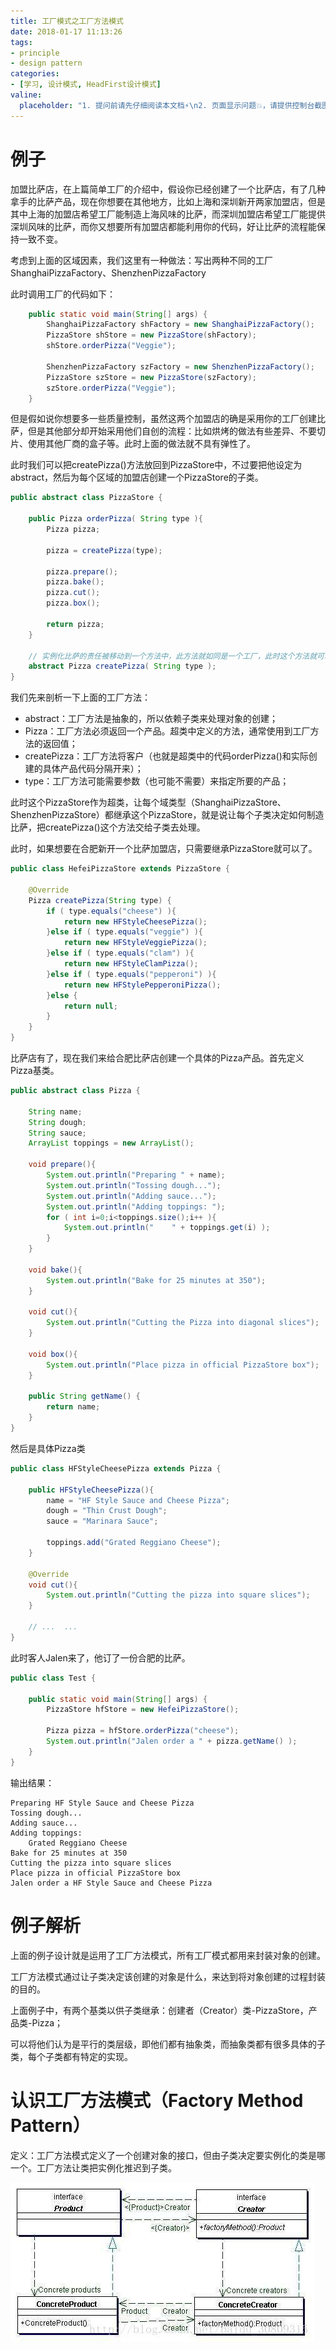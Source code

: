 ```yaml
---
title: 工厂模式之工厂方法模式
date: 2018-01-17 11:13:26
tags:
- principle
- design pattern
categories:
- [学习, 设计模式, HeadFirst设计模式]
valine:
  placeholder: "1. 提问前请先仔细阅读本文档⚡\n2. 页面显示问题💥，请提供控制台截图📸或者您的测试网址\n3. 其他任何报错💣，请提供详细描述和截图📸，祝食用愉快💪"
---
```


# 例子

加盟比萨店，在上篇简单工厂的介绍中，假设你已经创建了一个比萨店，有了几种拿手的比萨产品，现在你想要在其他地方，比如上海和深圳新开两家加盟店，但是其中上海的加盟店希望工厂能制造上海风味的比萨，而深圳加盟店希望工厂能提供深圳风味的比萨，而你又想要所有加盟店都能利用你的代码，好让比萨的流程能保持一致不变。

考虑到上面的区域因素，我们这里有一种做法：写出两种不同的工厂ShanghaiPizzaFactory、ShenzhenPizzaFactory

此时调用工厂的代码如下：

```java
    public static void main(String[] args) {
        ShanghaiPizzaFactory shFactory = new ShanghaiPizzaFactory();
        PizzaStore shStore = new PizzaStore(shFactory);
        shStore.orderPizza("Veggie");
 
        ShenzhenPizzaFactory szFactory = new ShenzhenPizzaFactory();
        PizzaStore szStore = new PizzaStore(szFactory);
        szStore.orderPizza("Veggie");
    }
```

但是假如说你想要多一些质量控制，虽然这两个加盟店的确是采用你的工厂创建比萨，但是其他部分却开始采用他们自创的流程：比如烘烤的做法有些差异、不要切片、使用其他厂商的盒子等。此时上面的做法就不具有弹性了。

此时我们可以把createPizza()方法放回到PizzaStore中，不过要把他设定为abstract，然后为每个区域的加盟店创建一个PizzaStore的子类。

```java
public abstract class PizzaStore {
 
    public Pizza orderPizza( String type ){
        Pizza pizza;
 
        pizza = createPizza(type);
 
        pizza.prepare();
        pizza.bake();
        pizza.cut();
        pizza.box();
 
        return pizza;
    }
 
    // 实例化比萨的责任被移动到一个方法中，此方法就如同是一个工厂，此时这个方法就可以叫工厂方法
    abstract Pizza createPizza( String type );
}
```

我们先来剖析一下上面的工厂方法：

- abstract：工厂方法是抽象的，所以依赖子类来处理对象的创建；
- Pizza：工厂方法必须返回一个产品。超类中定义的方法，通常使用到工厂方法的返回值；
- createPizza：工厂方法将客户（也就是超类中的代码orderPizza()和实际创建的具体产品代码分隔开来）；
- type：工厂方法可能需要参数（也可能不需要）来指定所要的产品；

此时这个PizzaStore作为超类，让每个域类型（ShanghaiPizzaStore、ShenzhenPizzaStore）都继承这个PizzaStore，就是说让每个子类决定如何制造比萨，把createPizza()这个方法交给子类去处理。

此时，如果想要在合肥新开一个比萨加盟店，只需要继承PizzaStore就可以了。

```java
public class HefeiPizzaStore extends PizzaStore {
    
    @Override
    Pizza createPizza(String type) {
        if ( type.equals("cheese") ){
            return new HFStyleCheesePizza();
        }else if ( type.equals("veggie") ){
            return new HFStyleVeggiePizza();
        }else if ( type.equals("clam") ){
            return new HFStyleClamPizza();
        }else if ( type.equals("pepperoni") ){
            return new HFStylePepperoniPizza();
        }else {
            return null;
        }
    }
}
```

比萨店有了，现在我们来给合肥比萨店创建一个具体的Pizza产品。首先定义Pizza基类。

```java
public abstract class Pizza {
 
    String name;
    String dough;
    String sauce;
    ArrayList toppings = new ArrayList();
    
    void prepare(){
        System.out.println("Preparing " + name);
        System.out.println("Tossing dough...");
        System.out.println("Adding sauce...");
        System.out.println("Adding toppings: ");
        for ( int i=0;i<toppings.size();i++ ){
            System.out.println("    " + toppings.get(i) );
        }
    }   
 
    void bake(){
        System.out.println("Bake for 25 minutes at 350");
    }
 
    void cut(){
        System.out.println("Cutting the Pizza into diagonal slices");
    }
 
    void box(){
        System.out.println("Place pizza in official PizzaStore box");
    }
 
    public String getName() {
        return name;
    }
}
```

然后是具体Pizza类

```java
public class HFStyleCheesePizza extends Pizza {
 
    public HFStyleCheesePizza(){
        name = "HF Style Sauce and Cheese Pizza";
        dough = "Thin Crust Dough";
        sauce = "Marinara Sauce";
        
        toppings.add("Grated Reggiano Cheese");
    }
    
    @Override
    void cut(){
        System.out.println("Cutting the pizza into square slices");
    }
 
    // ...  ...
}
```

此时客人Jalen来了，他订了一份合肥的比萨。

```java
public class Test {
 
    public static void main(String[] args) {
        PizzaStore hfStore = new HefeiPizzaStore();
 
        Pizza pizza = hfStore.orderPizza("cheese");
        System.out.println("Jalen order a " + pizza.getName() );
    }
}
```

输出结果：

```
Preparing HF Style Sauce and Cheese Pizza
Tossing dough...
Adding sauce...
Adding toppings: 
    Grated Reggiano Cheese
Bake for 25 minutes at 350
Cutting the pizza into square slices
Place pizza in official PizzaStore box
Jalen order a HF Style Sauce and Cheese Pizza
```

# 例子解析

上面的例子设计就是运用了工厂方法模式，所有工厂模式都用来封装对象的创建。

工厂方法模式通过让子类决定该创建的对象是什么，来达到将对象创建的过程封装的目的。

上面例子中，有两个基类以供子类继承：创建者（Creator）类-PizzaStore，产品类-Pizza；

可以将他们认为是平行的类层级，即他们都有抽象类，而抽象类都有很多具体的子类，每个子类都有特定的实现。

# 认识工厂方法模式（Factory Method Pattern）

定义：工厂方法模式定义了一个创建对象的接口，但由子类决定要实例化的类是哪一个。工厂方法让类把实例化推迟到子类。

![](../../../../images/factory.png)


